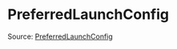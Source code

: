 # PreferredLaunchConfig

Source: [PreferredLaunchConfig](../csrc/scheduler/normalization_utils.h#L39)
